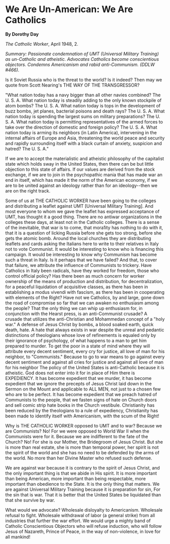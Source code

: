 We Are Un-American: We Are Catholics
====================================

**By Dorothy Day**

*The Catholic Worker*, April 1948, 2.

*Summary: Passionate condemnation of UMT (Universal Military Training)
as un-Catholic and atheistic. Advocates Catholics become conscientious
objectors. Condemns Americanism and rabid anti-Communism. (DDLW \#466).*

Is it Soviet Russia who is the threat to the world? Is it indeed? Then
may we quote from Scott Nearing's THE WAY OF THE TRANSGRESSOR?

"What nation today has a navy bigger than all other navies combined? The
U. S. A. What nation today is steadily adding to the only known
stockpile of atom bombs? The U. S. A. What nation today is tops in the
development of buzz bombs, jet planes, bacterial poisons and death rays?
The U. S. A. What nation today is spending the largest sums on military
preparations? The U. S. A. What nation today is permitting
representatives of the armed forces to take over the direction of
domestic and foreign policy? The U. S. A. What nation today is arming
its neighbors (in Latin America), intervening in the internal affairs of
Europe and Asia, threatening the world peace and security and rapidly
surrounding itself with a black curtain of anxiety, suspicion and
hatred? The U. S. A."

If we are to accept the materialistic and atheistic philosophy of the
capitalist state which holds sway in the United States, then there can
be but little objection to this state of affairs. If our values are
derived from the stock exchange, if we are to join in the psychopathic
mania that has made war an end in itself, which has made it the norm of
the American economy, if we are to be united against an ideology rather
than for an ideology--then we are on the right track.

Some of us at THE CATHOLIC WORKER have been going to the colleges and
distributing a leaflet against UMT [Universal Military Training]. And
most everyone to whom we gave the leaflet has expressed acceptance of
UMT, has thought it a good thing. There are no antiwar organizations in
the colleges these days, at least not in the Catholic colleges. There is
a sense of the inevitable, that war is to come, that mora1ity has
nothing to do with it, that it is a question of licking Russia before
she gets too strong, before she gets the atomic bomb. Around the local
churches they are distributing leaflets and cards asking the Italians
here to write to their relatives in Italy not to vote Communist. It
would be interesting to know who is financing this campaign. It would be
interesting to know why Communism has become such a threat in Italy. Is
it perhaps that we have failed? And that, to cover that failure, we
attribute the influence of Communists to trickery. Have Catholics in
Italy been radicals, have they worked for freedom, those who control
official policy? Has there been as much concern for worker ownership of
the means of production and distribution, for decentralization, for a
peaceful liquidation of acquisitive classes, as there has been in
establishing a modus vivendi with fascism, as there has been in
cooperating with elements of the Right? Have not we Catholics, by and
large, gone down the road of compromise so far that we can awaken no
enthusiasm among the people? That the only thing we can whip up
enthusiasm for, in conjunction with the Hearst press, is an
anti-Communist crusade? A crusade that utilizes the anti-Christian and
Mohammedan concept of a "holy war." A defense of Jesus Christ by bombs,
a blood soaked earth, quick death, hate. A hate that always exists in
war despite the unreal and pedantic distinctions of theologians whose
love of refinements is equaled only by their ignorance of psychology, of
what happens to a man to get him prepared to murder. To get the poor in
a state of mind where they will attribute every decent sentiment, every
cry for justice, all love of man for his neighbor, to "Communists."
Because to go to war means to go against every decent sentiment and
against all cries for justice and against all love of man for his
neighbor The policy of the United States is anti-Catholic because it is
atheistic. God does not enter into it for in place of Him there is
EXPEDIENCY. It has become expedient that we murder, it has become
expedient that we ignore the precepts of Jesus Christ laid down in the
Sermon on the Mount and applicable to ALL MEN, not just to a chosen few
who are to be perfect. It has become expedient that we preach hatred of
Communists to the people, that we fasten signs of hate on Church doors
and sell comic strip hate books in the Church vestibule. Christianity
has been reduced by the theologians to a rule of expediency,
Christianity has been made to identify itself with Americanism, with the
scum of the Right!

Why is THE CATHOLIC WORKER opposed to UMT and to war? Because we are
Communists? No! For we were opposed to World War II when the Communists
were for it. Because we are indifferent to the fate of the Church? No!
For she is our Mother, the Bridegroom of Jesus Christ. But she is more
than real estate, she is more than temporal power, her spirit is not the
spirit of the world and she has no need to be defended by the arms of
the world. No more than her Divine Master who refused such defense.

We are against war because it is contrary to the spirit of Jesus Christ,
and the only important thing is that we abide in His spirit. It is more
important than being American, more important than being respectable,
more important than obedience to the State. It is the only thing that
matters. We are against Universal Military Training because it is
preparation for sin, For the sin that is war. That it is better that the
United States be liquidated than that she survive by war.

What would we advocate? Wholesale disloyalty to Americanism. Wholesale
refusal to fight. Wholesale withdrawal of labor (a general strike) from
all industries that further the war effort. We would urge a mighty band
of Catholic Conscientious Objectors who will refuse induction, who will
follow Jesus of Nazareth, Prince of Peace, in the way of non-violence,
in love for all mankind!

